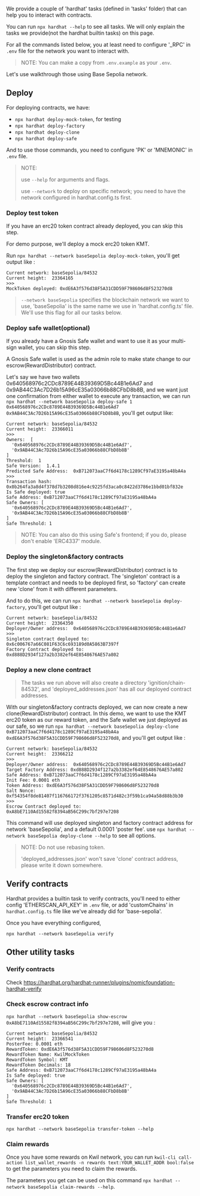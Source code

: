 We provide a couple of 'hardhat' tasks (defined in 'tasks' folder) that can help you to interact with contracts.

You can run `npx hardhat --help` to see all tasks. We will only explain the tasks we provide(not the hardhat builtin tasks) on this page.

For all the commands listed below, you at least need to configure '_RPC' in `.env` file for the network you want to interact with.

> NOTE: You can make a copy from `.env.example` as your `.env`.

Let's use walkthrough those using Base Sepolia network.


## Deploy


For deploying contracts, we have:
- `npx hardhat deploy-mock-token`, for testing
- `npx hardhat deploy-factory`
- `npx hardhat deploy-clone`
- `npx hardhat deploy-safe`

And to use those commands, you need to configure 'PK' or 'MNEMONIC' in `.env` file.

> NOTE:
>
> use `--help` for arguments and flags.
>
> use `--network` to deploy on specific network; you need to have the network configured in hardhat.config.ts first.


### Deploy test token

If you have an erc20 token contract already deployed, you can skip this step.

For demo purpose, we'll deploy a mock erc20 token KMT.

Run `npx hardhat --network baseSepolia deploy-mock-token`, you'll get output like :
```
Current network: baseSepolia/84532
Current height:  23364165
>>>
MockToken deployed: 0xdE6A3f576d38F5A31CDD59F798606d8F523270d8
```

> `--network baseSepolia` specifies the blockchain network we want to use, 'baseSepolia' is the same name we use in 'hardhat.config.ts' file.
> We'll use this flag for all our tasks below.

### Deploy safe wallet(optional)

If you already have a Gnosis Safe wallet and want to use it as your multi-sign wallet, you can skip this step.

A Gnosis Safe wallet is used as the admin role to make state change to our escrow(RewardDistributor) contract.

Let's say we have two wallets 0x640568976c2CDc8789E44B39369D5Bc44B1e6Ad7 and 0x9AB44C3Ac7D26b15A96cE35a03066b88CFbD8b8B, and we want just one confirmation from either wallet to execute any transaction, we can run
`npx hardhat --network baseSepolia deploy-safe 1 0x640568976c2CDc8789E44B39369D5Bc44B1e6Ad7 0x9AB44C3Ac7D26b15A96cE35a03066b88CFbD8b8B`, you'll get output like:
```
Current network: baseSepolia/84532
Current height:  23366011
>>>
Owners:  [
  '0x640568976c2CDc8789E44B39369D5Bc44B1e6Ad7',
  '0x9AB44C3Ac7D26b15A96cE35a03066b88CFbD8b8B'
]
Threshold:  1
Safe Version:  1.4.1
Predicted Safe Address:  0xB712073aaC7f6d4178c1289Cf97aE3195a48bA4a
>>>
Transaction hash: 0x0b264fa3a8d4f378d7b3208d816e4c9225fd3aca0c8422d3786e1bbd01bf832e
Is Safe deployed: true
Safe Address: 0xB712073aaC7f6d4178c1289Cf97aE3195a48bA4a
Safe Owners: [
  '0x640568976c2CDc8789E44B39369D5Bc44B1e6Ad7',
  '0x9AB44C3Ac7D26b15A96cE35a03066b88CFbD8b8B'
]
Safe Threshold: 1

```

> NOTE: You can also do this using Safe's frontend; if you do, please don't enable 'ERC4337' module.


### Deploy the singleton&factory contracts

The first step we deploy our escrow(RewardDistributor) contract is to deploy the singleton and factory contract. The 'singleton' contract is a template contract and needs to be deployed first, so 'factory' can create new 'clone' from it with different parameters.

And to do this, we can run `npx hardhat --network baseSepolia deploy-factory`, you'll get output like :
```
Current network: baseSepolia/84532
Current height:  23364350
Deployer/Owner address:  0x640568976c2CDc8789E44B39369D5Bc44B1e6Ad7
>>>
Singleton contract deployed to: 0x6c006767a66C081F63C6c693189d0A5863B7397f
Factory Contract deployed to: 0xd888D2934f127a2b3382ef64E8548676AE57a802
```

### Deploy a new clone contract

> The tasks we run above will also create a directory 'ignition/chain-84532', and 'deployed_addresses.json' has all our deployed contract addresses.

With our singleton&factory contracts deployed, we can now create a new clone(RewardDistributor) contract.
In this demo, we want to use the KMT erc20 token as our reward token, and the Safe wallet we just deployed as our safe, so we run
`npx hardhat --network baseSepolia deploy-clone 0xB712073aaC7f6d4178c1289Cf97aE3195a48bA4a 0xdE6A3f576d38F5A31CDD59F798606d8F523270d8`, and you'll get output like :
```
Current network: baseSepolia/84532
Current height:  23366212
>>>
Deployer/Owner address:  0x640568976c2CDc8789E44B39369D5Bc44B1e6Ad7
Target Factory Address: 0xd888D2934f127a2b3382ef64E8548676AE57a802
Safe Address: 0xB712073aaC7f6d4178c1289Cf97aE3195a48bA4a
Init Fee: 0.0001 eth
Token Address: 0xdE6A3f576d38F5A31CDD59F798606d8F523270d8
Salt Nonce: 0xf54354f8de81407f116766172f3761205c8571d482c3f59b1ca94a58d88b3b30
>>>
Escrow Contract deployed to:  0xA8bE7110Ad15582f8394aB56C299c7bf297e7208
```

This command will use deployed singleton and factory contract address for network 'baseSepolia', and a default 0.0001 'poster fee'. use `npx hardhat --network baseSepolia deploy-clone --help` to see all options.

> NOTE: Do not use rebasing token.
>
> 'deployed_addresses.json' won't save 'clone' contract address, please write it down somewhere.

## Verify contracts

Hardhat provides a builtin task to verify contracts, you'll need to either config 'ETHERSCAN_API_KEY' in `.env` file, or add 'customChains' in `hardhat.config.ts` file like we've already did for 'base-sepolia'.

Once you have everything configured,

`npx hardhat --network baseSepolia verify`

## Other utility tasks

### Verify contracts

Check https://hardhat.org/hardhat-runner/plugins/nomicfoundation-hardhat-verify

### Check escrow contract info

`npx hardhat --network baseSepolia show-escrow 0xA8bE7110Ad15582f8394aB56C299c7bf297e7208`, will give you :
```
Current network: baseSepolia/84532
Current height:  23366541
PosterFee: 0.0001 eth
RewardToken: 0xdE6A3f576d38F5A31CDD59F798606d8F523270d8
RewardToken Name: KwilMockToken
RewardToken Symbol: KMT
RewardToken Decimals: 18
Safe Address: 0xB712073aaC7f6d4178c1289Cf97aE3195a48bA4a
Is Safe deployed: true
Safe Owners: [
  '0x640568976c2CDc8789E44B39369D5Bc44B1e6Ad7',
  '0x9AB44C3Ac7D26b15A96cE35a03066b88CFbD8b8B'
]
Safe Threshold: 1
```

### Transfer erc20 token

`npx hardhat --network baseSepolia transfer-token --help`

### Claim rewards

Once you have some rewards on Kwil network, you can run `kwil-cli call-action list_wallet_rewards -n rewards text:YOUR_WALLET_ADDR bool:false` to get the parameters you need to claim the rewards.

The parameters you get can be used on this command `npx hardhat --network baseSepolia claim-rewards --help`.
